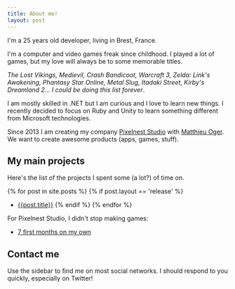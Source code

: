 ```yaml
---
title: About me!
layout: post
---
```


I'm a 25 years old developer, living in Brest, France.

I'm a computer and video games freak since childhood. I played a lot of games, but my love will always be to some memorable titles.

*The Lost Vikings, Medievil, Crash Bandicoot, Warcraft 3, Zelda: Link's Awakening, Phantasy Star Online, Metal Slug, Itadaki Street, Kirby's Dreamland 2... I could be doing this list forever*.

I am mostly skilled in .NET but I am curious and I love to learn new things. I recently decided to focus on Ruby and Unity to learn something different from Microsoft technologies.

Since 2013 I am creating my company [Pixelnest Studio](http://pixelnest.io) with [Matthieu Oger](http://solarsailer.net). We want to create awesome products (apps, games, stuff).

## My main projects

Here's the list of the projects I spent some (a lot?) of time on.

{% for post in site.posts %}
{% if post.layout == 'release' %}
  - <a href="{{ post.url }}">{{post.title}}</a>
{% endif %}
{% endfor %}

For Pixelnest Studio, I didn't stop making games:

- [7 first months on my own](http://dmayance.com/7-months-on-my-own/)

## Contact me

Use the sidebar to find me on most social networks. I should respond to you quickly, especially on Twitter!
